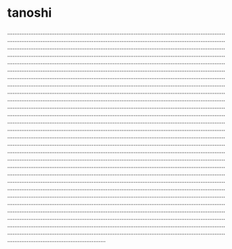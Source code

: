 # tanoshi

........................................................................................................................................................................................................................................................................................................................................................................................................................................................................................................................................................................................................................................................................................................................................................................................................................................................................................................................................................................................................................................................................................................................................................................................................................................................................................................................................................................................................................................................................................................................................................................................................................................................................................................................................................................................................................................................................................................................................................................................................................................................................................................................................................................................................................................................................................................................................................................................................................................................................................................................................................................................................................................................................................................................................................................................................................................................................................................................................................................................................................................................................................................................................................................................................................................................................................................................................................................................................................................................................................................................................................................................................................................................................
